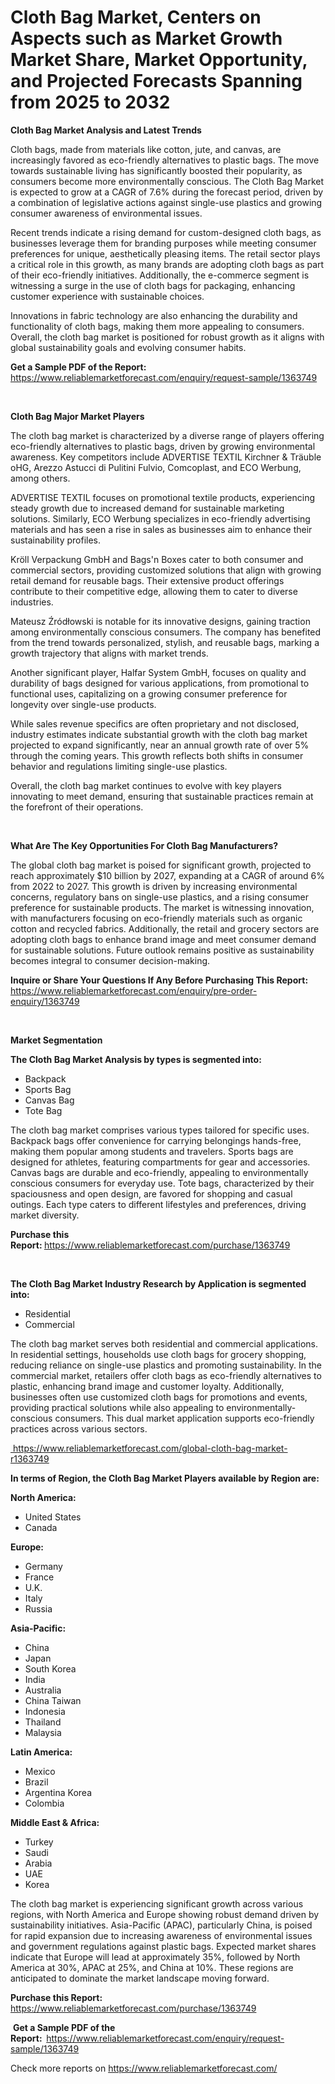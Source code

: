 <p><h1>Cloth Bag Market, Centers on Aspects such as Market Growth Market Share, Market Opportunity, and Projected Forecasts Spanning from 2025 to 2032</h1></p><p><strong>Cloth Bag Market Analysis and Latest Trends</strong></p>
<p><p>Cloth bags, made from materials like cotton, jute, and canvas, are increasingly favored as eco-friendly alternatives to plastic bags. The move towards sustainable living has significantly boosted their popularity, as consumers become more environmentally conscious. The Cloth Bag Market is expected to grow at a CAGR of 7.6% during the forecast period, driven by a combination of legislative actions against single-use plastics and growing consumer awareness of environmental issues.</p><p>Recent trends indicate a rising demand for custom-designed cloth bags, as businesses leverage them for branding purposes while meeting consumer preferences for unique, aesthetically pleasing items. The retail sector plays a critical role in this growth, as many brands are adopting cloth bags as part of their eco-friendly initiatives. Additionally, the e-commerce segment is witnessing a surge in the use of cloth bags for packaging, enhancing customer experience with sustainable choices.</p><p>Innovations in fabric technology are also enhancing the durability and functionality of cloth bags, making them more appealing to consumers. Overall, the cloth bag market is positioned for robust growth as it aligns with global sustainability goals and evolving consumer habits.</p></p>
<p><strong>Get a Sample PDF of the Report:&nbsp;</strong> <a href="https://www.reliablemarketforecast.com/enquiry/request-sample/1363749?utm_campaign=3357&utm_medium=2&utm_source=Github&utm_content=ia&utm_term=04042025&utm_id=cloth-bag">https://www.reliablemarketforecast.com/enquiry/request-sample/1363749</a></p>
<p>&nbsp;</p>
<p><strong>Cloth Bag Major Market Players</strong></p>
<p><p>The cloth bag market is characterized by a diverse range of players offering eco-friendly alternatives to plastic bags, driven by growing environmental awareness. Key competitors include ADVERTISE TEXTIL Kirchner & Träuble oHG, Arezzo Astucci di Pulitini Fulvio, Comcoplast, and ECO Werbung, among others. </p><p>ADVERTISE TEXTIL focuses on promotional textile products, experiencing steady growth due to increased demand for sustainable marketing solutions. Similarly, ECO Werbung specializes in eco-friendly advertising materials and has seen a rise in sales as businesses aim to enhance their sustainability profiles.</p><p>Kröll Verpackung GmbH and Bags'n Boxes cater to both consumer and commercial sectors, providing customized solutions that align with growing retail demand for reusable bags. Their extensive product offerings contribute to their competitive edge, allowing them to cater to diverse industries.</p><p>Mateusz Źródłowski is notable for its innovative designs, gaining traction among environmentally conscious consumers. The company has benefited from the trend towards personalized, stylish, and reusable bags, marking a growth trajectory that aligns with market trends.</p><p>Another significant player, Halfar System GmbH, focuses on quality and durability of bags designed for various applications, from promotional to functional uses, capitalizing on a growing consumer preference for longevity over single-use products.</p><p>While sales revenue specifics are often proprietary and not disclosed, industry estimates indicate substantial growth with the cloth bag market projected to expand significantly, near an annual growth rate of over 5% through the coming years. This growth reflects both shifts in consumer behavior and regulations limiting single-use plastics. </p><p>Overall, the cloth bag market continues to evolve with key players innovating to meet demand, ensuring that sustainable practices remain at the forefront of their operations.</p></p>
<p>&nbsp;</p>
<p><strong>What Are The Key Opportunities For Cloth Bag Manufacturers?</strong></p>
<p><p>The global cloth bag market is poised for significant growth, projected to reach approximately $10 billion by 2027, expanding at a CAGR of around 6% from 2022 to 2027. This growth is driven by increasing environmental concerns, regulatory bans on single-use plastics, and a rising consumer preference for sustainable products. The market is witnessing innovation, with manufacturers focusing on eco-friendly materials such as organic cotton and recycled fabrics. Additionally, the retail and grocery sectors are adopting cloth bags to enhance brand image and meet consumer demand for sustainable solutions. Future outlook remains positive as sustainability becomes integral to consumer decision-making.</p></p>
<p><strong>Inquire or Share Your Questions If Any Before Purchasing This Report:</strong> <a href="https://www.reliablemarketforecast.com/enquiry/pre-order-enquiry/1363749?utm_campaign=3357&utm_medium=2&utm_source=Github&utm_content=ia&utm_term=04042025&utm_id=cloth-bag">https://www.reliablemarketforecast.com/enquiry/pre-order-enquiry/1363749</a></p>
<p>&nbsp;</p>
<p><strong>Market Segmentation</strong></p>
<p><strong>The Cloth Bag Market Analysis by types is segmented into:</strong></p>
<p><ul><li>Backpack</li><li>Sports Bag</li><li>Canvas Bag</li><li>Tote Bag</li></ul></p>
<p><p>The cloth bag market comprises various types tailored for specific uses. Backpack bags offer convenience for carrying belongings hands-free, making them popular among students and travelers. Sports bags are designed for athletes, featuring compartments for gear and accessories. Canvas bags are durable and eco-friendly, appealing to environmentally conscious consumers for everyday use. Tote bags, characterized by their spaciousness and open design, are favored for shopping and casual outings. Each type caters to different lifestyles and preferences, driving market diversity.</p></p>
<p><strong>Purchase this Report:&nbsp;</strong><a href="https://www.reliablemarketforecast.com/purchase/1363749?utm_campaign=3357&utm_medium=2&utm_source=Github&utm_content=ia&utm_term=04042025&utm_id=cloth-bag">https://www.reliablemarketforecast.com/purchase/1363749</a></p>
<p>&nbsp;</p>
<p><strong>The Cloth Bag Market Industry Research by Application is segmented into:</strong></p>
<p><ul><li>Residential</li><li>Commercial</li></ul></p>
<p><p>The cloth bag market serves both residential and commercial applications. In residential settings, households use cloth bags for grocery shopping, reducing reliance on single-use plastics and promoting sustainability. In the commercial market, retailers offer cloth bags as eco-friendly alternatives to plastic, enhancing brand image and customer loyalty. Additionally, businesses often use customized cloth bags for promotions and events, providing practical solutions while also appealing to environmentally-conscious consumers. This dual market application supports eco-friendly practices across various sectors.</p></p>
<p><a href="https://www.reliablemarketforecast.com/global-cloth-bag-market-r1363749?utm_campaign=3357&utm_medium=2&utm_source=Github&utm_content=ia&utm_term=04042025&utm_id=cloth-bag">&nbsp;https://www.reliablemarketforecast.com/global-cloth-bag-market-r1363749</a></p>
<p><strong>In terms of Region, the Cloth Bag Market Players available by Region are:</strong></p>
<p>
    <p> <strong> North America: </strong>
        <ul>
            <li>United States</li>
            <li>Canada</li>
        </ul>
        </p> 
    <p> <strong> Europe: </strong>
        <ul>
            <li>Germany</li>
            <li>France</li>
            <li>U.K.</li>
            <li>Italy</li>
            <li>Russia</li>
        </ul>
        </p> 
    <p> <strong> Asia-Pacific: </strong>
        <ul>
            <li>China</li>
            <li>Japan</li>
            <li>South Korea</li>
            <li>India</li>
            <li>Australia</li>
            <li>China Taiwan</li>
            <li>Indonesia</li>
            <li>Thailand</li>
            <li>Malaysia</li>
        </ul>
        </p> 
    <p> <strong> Latin America: </strong>
        <ul>
            <li>Mexico</li>
            <li>Brazil</li>
            <li>Argentina Korea</li>
            <li>Colombia</li>
        </ul>
        </p> 
    <p> <strong> Middle East & Africa: </strong>
        <ul>
            <li>Turkey</li>
            <li>Saudi</li>
            <li>Arabia</li>
            <li>UAE</li>
            <li>Korea</li>
        </ul>
    </p>
    </p>
<p><p>The cloth bag market is experiencing significant growth across various regions, with North America and Europe showing robust demand driven by sustainability initiatives. Asia-Pacific (APAC), particularly China, is poised for rapid expansion due to increasing awareness of environmental issues and government regulations against plastic bags. Expected market shares indicate that Europe will lead at approximately 35%, followed by North America at 30%, APAC at 25%, and China at 10%. These regions are anticipated to dominate the market landscape moving forward.</p></p>
<p><strong>Purchase this Report: </strong><a href="https://www.reliablemarketforecast.com/purchase/1363749?utm_campaign=3357&utm_medium=2&utm_source=Github&utm_content=ia&utm_term=04042025&utm_id=cloth-bag">https://www.reliablemarketforecast.com/purchase/1363749</a></p>
<p>&nbsp;<strong>Get a Sample PDF of the Report:&nbsp;&nbsp;</strong><a href="https://www.reliablemarketforecast.com/enquiry/request-sample/1363749?utm_campaign=3357&utm_medium=2&utm_source=Github&utm_content=ia&utm_term=04042025&utm_id=cloth-bag">https://www.reliablemarketforecast.com/enquiry/request-sample/1363749</a></p>
<p><strong></strong></p>
<p>Check more reports on <a href="https://www.reliablemarketforecast.com/?utm_campaign=3357&utm_medium=2&utm_source=Github&utm_content=ia&utm_term=04042025&utm_id=cloth-bag">https://www.reliablemarketforecast.com/</a></p>